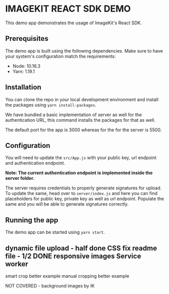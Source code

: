 # IMAGEKIT REACT SDK DEMO

This demo app demonstrates the usage of ImageKit's React SDK.

## Prerequisites
The demo app is built using the following dependencies. Make sure to have your system's configuration match the requirements:

- Node: 10.16.3
- Yarn: 1.19.1


## Installation
You can clone the repo in your local development environment and install the packages using `yarn install-packages`.

We have bundled a basic implementation of server as well for the authentication URL, this command installs the packages for that as well.

The default port for the app is 3000 whereas for the for the server is 5500.

## Configuration

You will need to update the `src/App.js` with your public key, url endpoint and authentication endpoint.

**Note: The current authentication endpoint is implemented inside the server folder.**

The server requires credentials to properly generate signatures for upload.
To update the same, head over to `server/index.js` and here you can find placeholders for public key, private key as well as url endpoint.
Populate the same and you will be able to generate signatures correctly.

## Running the app

The demo app can be started using `yarn start`.



dynamic file upload - half done
CSS fix
readme file - 1/2 DONE
responsive images
Service worker
----------------------------------------------------------------
smart crop better example
manual cropping better example

NOT COVERED - background images by IK
